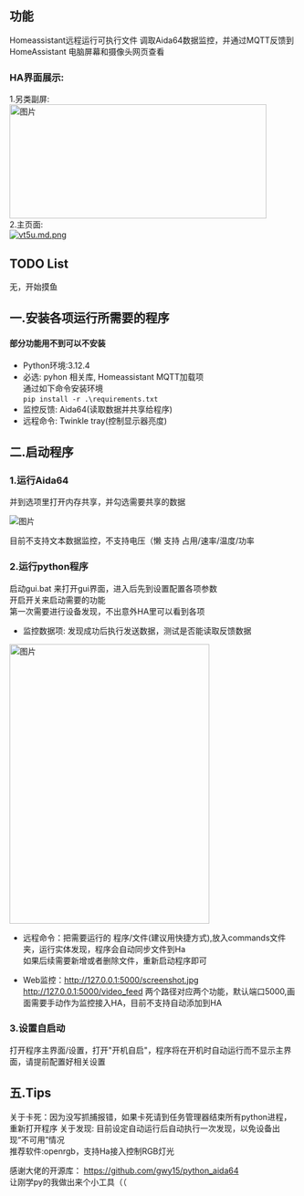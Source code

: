 ## 功能
Homeassistant远程运行可执行文件
调取Aida64数据监控，并通过MQTT反馈到HomeAssistant
电脑屏幕和摄像头网页查看
### HA界面展示:
1.另类副屏:  
<img src="https://img2.moeblog.vip/images/vrJD.jpg" alt="图片" width="450" height="200" />  
2.主页面:  
[![vt5u.md.png](https://img2.moeblog.vip/images/vt5u.md.png)](https://img.moeblog.vip/image/vt5u)  
## TODO List
无，开始摸鱼

## 一.安装各项运行所需要的程序
#### 部分功能用不到可以不安装  
- Python环境:3.12.4  
- 必选: pyhon 相关库, Homeassistant MQTT加载项      
通过如下命令安装环境  
 `pip install -r .\requirements.txt`  
- 监控反馈: Aida64(读取数据并共享给程序)   
- 远程命令: Twinkle tray(控制显示器亮度)   

## 二.启动程序

### 1.运行Aida64
并到选项里打开内存共享，并勾选需要共享的数据

![图片](https://img2.moeblog.vip/images/vO74.png "图片")

目前不支持文本数据监控，不支持电压（懒
支持 占用/速率/温度/功率

### 2.运行python程序
启动gui.bat 来打开gui界面，进入后先到设置配置各项参数  
开启开关来启动需要的功能  
第一次需要进行设备发现，不出意外HA里可以看到各项  
- 监控数据项: 发现成功后执行发送数据，测试是否能读取反馈数据  
<img src="https://img2.moeblog.vip/images/vZ5X.png" alt="图片" width="350" height="490" />  

- 远程命令：把需要运行的 程序/文件(建议用快捷方式),放入commands文件夹，运行实体发现，程序会自动同步文件到Ha  
如果后续需要新增或者删除文件，重新启动程序即可

- Web监控：http://127.0.0.1:5000/screenshot.jpg http://127.0.0.1:5000/video_feed 两个路径对应两个功能，默认端口5000,画面需要手动作为监控接入HA，目前不支持自动添加到HA
### 3.设置自启动
打开程序主界面/设置，打开"开机自启"，程序将在开机时自动运行而不显示主界面，请提前配置好相关设置


## 五.Tips
关于卡死：因为没写抓捕报错，如果卡死请到任务管理器结束所有python进程，重新打开程序
关于发现: 目前设定自动运行后自动执行一次发现，以免设备出现“不可用”情况  
推荐软件:openrgb，支持Ha接入控制RGB灯光  

感谢大佬的开源库： https://github.com/gwy15/python_aida64  
让刚学py的我做出来个小工具（（
